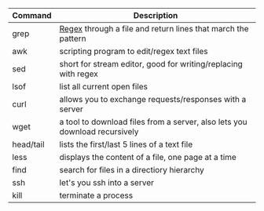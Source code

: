 



| Command | Description |
| --- | --- |
| grep | [Regex](Regex.md) through a file and return lines that march the pattern |
| awk | scripting program to edit/regex text files |
| sed | short for stream editor, good for writing/replacing with regex |
| lsof | list all current open files |
| curl | allows you to exchange requests/responses with a server |
| wget | a tool to download files from a server, also lets you download recursively |
| head/tail | lists the first/last 5 lines of a text file |
| less | displays the content of a file, one page at a time |
| find | search for files in a directiory hierarchy |
| ssh | let's you ssh into a server |
| kill | terminate a process |
